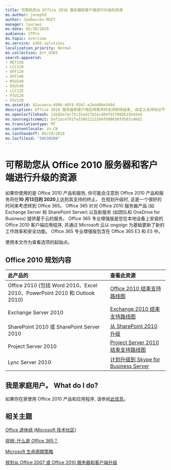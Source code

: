 ```yaml
---
title: 可帮助您从 Office 2010 服务器和客户端进行升级的资源
ms.author: josephd
author: JoeDavies-MSFT
manager: laurawi
ms.date: 05/28/2019
audience: ITPro
ms.topic: overview
ms.service: o365-solutions
localization_priority: Normal
ms.collection: Ent_O365
search.appverid:
- MET150
- LCC120
- OFF120
- OFF140
- WSU140
- OSU140
- LCC125
- PJU120
- PSV120
ms.assetid: b2acaeca-4986-40f4-92b7-a1bdd06e549d
description: Office 2010 服务器和客户端应用程序的支持即将结束, 自定义支持协议不可用。 使用本文立即开始规划升级。
ms.openlocfilehash: 11bd2e7acf5c35a427b2acd04fd37605615b42ed
ms.sourcegitcommit: baf2ace701fa338b12222b6fb08658fd583c40d2
ms.translationtype: MT
ms.contentlocale: zh-CN
ms.lasthandoff: 05/29/2019
ms.locfileid: "34539208"
---
```

# <a name="resources-to-help-you-upgrade-from-office-2010-servers-and-clients"></a>可帮助您从 Office 2010 服务器和客户端进行升级的资源

如果你使用的是 Office 2010 产品和服务, 你可能会注意到 Office 2010 产品和服务将在**10 月13日的 2020**上达到其支持的终止。 在规划升级时, 这是一个很好的时间来考虑转到 Office 365。 Office 365 针对 Office 2010 服务器产品 (如 Exchange Server 和 SharePoint Server) 以及新服务 (如团队和 OneDrive for Business) 提供基于云的服务。 Office 365 专业增强版是您在本地设备上安装的 Office 2010 客户端应用程序, 并通过 Microsoft 云以 ongoign 为基础更新了新的工作效率和安全功能。 Office 365 专业增强版包含在 Office 365 E3 和 E5 中。

使用本文作为查看选项的起始点。
      
## <a name="office-2010-planning-content"></a>Office 2010 规划内容
  
|**此产品的**|**查看此资源**|
|:-----|:-----|
|Office 2010 (包括 Word 2010、Excel 2010、PowerPoint 2010 和 Outlook 2010)  <br/> |[Office 2010 结束支持路线图](https://docs.microsoft.com/DeployOffice/office-2010-end-support-roadmap) <br/> |
|Exchange Server 2010  <br/> |[Exchange 2010 结束支持路线图](exchange-2010-end-of-support.md) <br/> |
|SharePoint 2010 或 SharePoint Server 2010  <br/> |[从 SharePoint 2010 升级](upgrade-from-sharepoint-2010.md) <br/> |
|Project Server 2010 <br/> | [Project Server 2010 结束支持路线图](project-server-2010-end-of-support.md) <br/> |
|Lync Server 2010 <br/> | [计划升级到 Skype for Business Server](https://docs.microsoft.com/skypeforbusiness/plan-your-deployment/upgrade) <br/> |
    
## <a name="im-a-home-user-what-do-i-do"></a>我是家庭用户。 What do I do?

如果你在家使用 Office 2010 产品和应用程序, 请参阅[此信息](plan-upgrade-previous-versions-office.md#im-a-home-user-what-do-i-do)。

## <a name="related-topics"></a>相关主题

[Office 退休组 (Microsoft 技术社区)](https://go.microsoft.com/fwlink/?linkid=842065)
  
[视频: 什么是 Office 365？](https://support.office.com/article/847caf12-2589-452c-8aca-1c009797678b.aspx)
  
[Microsoft 生命周期策略](https://go.microsoft.com/fwlink/?linkid=865200)

[规划从 Office 2007 或 Office 2010 服务器和客户端升级](plan-upgrade-previous-versions-office.md)

